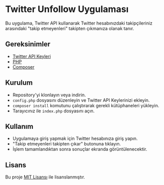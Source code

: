 # Twitter Unfollow Uygulaması

Bu uygulama, Twitter API kullanarak Twitter hesabınızdaki takipçileriniz arasındaki "takip etmeyenleri" takipten çıkmanıza olanak tanır.

## Gereksinimler
- [Twitter API Keyleri]([https://developer.twitter.com/en/docs/authentication/oauth-1-0a/obtaining-oauth-1-0a-access-tokens](https://github.com/emrekarademirx/Twitter-Unfollow/blob/main/Twitter%20Official%20Consumer%20Key.md))
- [PHP](https://www.php.net/manual/en/install.php)
- [Composer](https://getcomposer.org/download/)

## Kurulum
- Repository'yi klonlayın veya indirin.
- `config.php` dosyasını düzenleyin ve Twitter API Keylerinizi ekleyin.
- `composer install` komutunu çalıştırarak gerekli kütüphaneleri yükleyin.
- Tarayıcınız ile `index.php` dosyasını açın.

## Kullanım
- Uygulamaya giriş yapmak için Twitter hesabınıza giriş yapın.
- "Takip etmeyenleri takipten çıkar" butonuna tıklayın.
- İşlem tamamlandıktan sonra sonuçlar ekranda görüntülenecektir.

## Lisans
Bu proje [MIT Lisansı](https://github.com/emrekarademirx/twitter-unfollow-app/blob/master/LICENSE) ile lisanslanmıştır.
